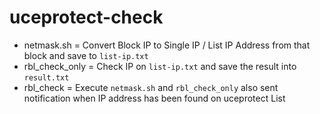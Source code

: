 # uceprotect-check

- netmask.sh = Convert Block IP to Single IP / List IP Address from that block and save to `list-ip.txt`
- rbl_check_only = Check IP on `list-ip.txt` and save the result into `result.txt`
- rbl_check = Execute `netmask.sh` and `rbl_check_only` also sent notification when IP address has been found on uceprotect List
